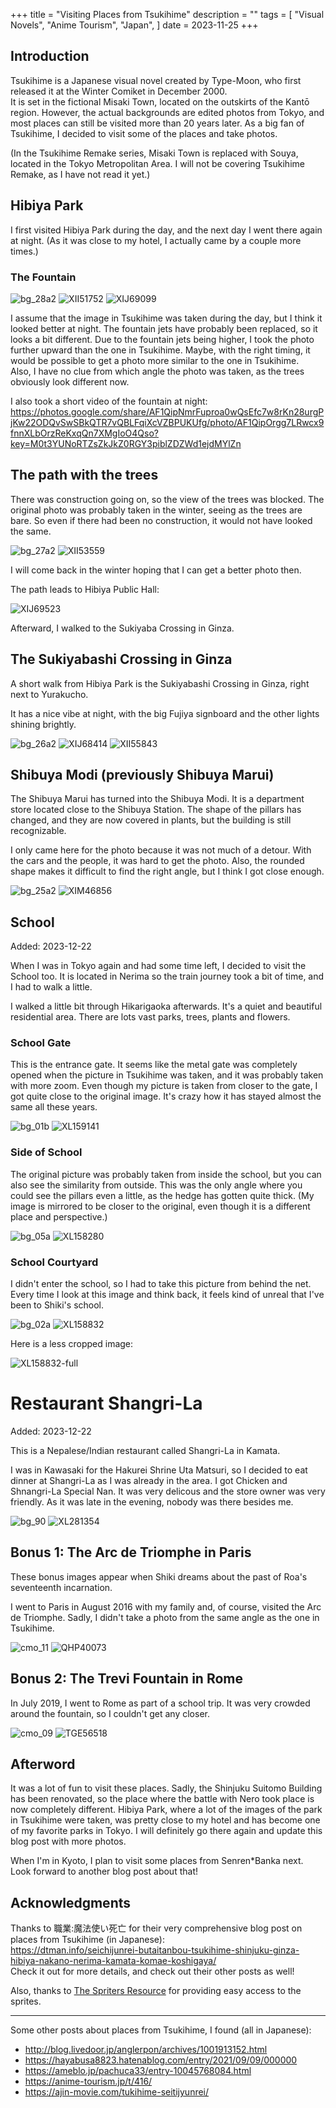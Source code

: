 +++
title = "Visiting Places from Tsukihime"
description = ""
tags = [
  "Visual Novels",
  "Anime Tourism",
  "Japan",
]
date = 2023-11-25
+++

## Introduction

Tsukihime is a Japanese visual novel created by Type-Moon, who first released it at the Winter Comiket in December 2000.  
It is set in the fictional Misaki Town, located on the outskirts of the Kantō region. However, the actual backgrounds are edited photos from Tokyo, and most places can still be visited more than 20 years later.
As a big fan of Tsukihime, I decided to visit some of the places and take photos.

(In the Tsukihime Remake series, Misaki Town is replaced with Souya, located in the Tokyo Metropolitan Area. I will not be covering Tsukihime Remake, as I have not read it yet.)

## Hibiya Park

I first visited Hibiya Park during the day, and the next day I went there again at night. (As it was close to my hotel, I actually came by a couple more times.)

### The Fountain

![bg_28a2](bg_28a2.jpg)
![XII51752](XII51752.jpg)
![XIJ69099](XIJ69099.jpg)

I assume that the image in Tsukihime was taken during the day, but I think it looked better at night.
The fountain jets have probably been replaced, so it looks a bit different.
Due to the fountain jets being higher, I took the photo further upward than the one in Tsukihime.
Maybe, with the right timing, it would be possible to get a photo more similar to the one in Tsukihime.  
Also, I have no clue from which angle the photo was taken, as the trees obviously look different now.

I also took a short video of the fountain at night: <https://photos.google.com/share/AF1QipNmrFuproa0wQsEfc7w8rKn28urgPjKw22ODQvSwSBkQTR7vQBLFqiXcVZBPUKUfg/photo/AF1QipOrgg7LRwcx9fnnXLbOrzReKxqQn7XMgIoO4Qso?key=M0t3YUNoRTZsZkJkZ0RGY3piblZDZWd1ejdMYlZn>

## The path with the trees

There was construction going on, so the view of the trees was blocked. The original photo was probably taken in the winter, seeing as the trees are bare.
So even if there had been no construction, it would not have looked the same.

![bg_27a2](bg_27a2.jpg)
![XII53559](XII53559.jpg)

I will come back in the winter hoping that I can get a better photo then.

The path leads to Hibiya Public Hall:

![XIJ69523](XIJ69523.jpg)

Afterward, I walked to the Sukiyaba Crossing in Ginza.

## The Sukiyabashi Crossing in Ginza

A short walk from Hibiya Park is the Sukiyabashi Crossing in Ginza, right next to Yurakucho.

It has a nice vibe at night, with the big Fujiya signboard and the other lights shining brightly.

![bg_26a2](bg_26a2.jpg)
![XIJ68414](XIJ68414.jpg)
![XII55843](XII55843.jpg)

## Shibuya Modi (previously Shibuya Marui)

The Shibuya Marui has turned into the Shibuya Modi. It is a department store located close to the Shibuya Station.
The shape of the pillars has changed, and they are now covered in plants, but the building is still recognizable.

I only came here for the photo because it was not much of a detour. With the cars and the people, it was hard to get the photo. Also, the rounded shape makes it difficult to find the right angle, but I think I got close enough.

![bg_25a2](bg_25a2.jpg)
![XIM46856](XIM46856.jpg)

## School

Added: 2023-12-22

When I was in Tokyo again and had some time left, I decided to visit the School too.
It is located in Nerima so the train journey took a bit of time, and I had to walk a little.

I walked a little bit through Hikarigaoka afterwards. It's a quiet and beautiful residential area.
There are lots vast parks, trees, plants and flowers.

### School Gate

This is the entrance gate. It seems like the metal gate was completely opened when the picture in Tsukihime was taken, and it was probably taken with more zoom.
Even though my picture is taken from closer to the gate, I got quite close to the original image.
It's crazy how it has stayed almost the same all these years.

![bg_01b](bg_01b.jpg)
![XL159141](XL159141.jpg)

### Side of School

The original picture was probably taken from inside the school, but you can also see the similarity from outside.
This was the only angle where you could see the pillars even a little, as the hedge has gotten quite thick.
(My image is mirrored to be closer to the original, even though it is a different place and perspective.)

![bg_05a](bg_05a.jpg)
![XL158280](XL158280.jpg)

### School Courtyard

I didn't enter the school, so I had to take this picture from behind the net.
Every time I look at this image and think back, it feels kind of unreal that I've been to Shiki's school.

![bg_02a](bg_02a.jpg)
![XL158832](XL158832.jpg)

Here is a less cropped image:

![XL158832-full](XL158832-full.jpg)

# Restaurant Shangri-La

Added: 2023-12-22

This is a Nepalese/Indian restaurant called Shangri-La in Kamata.

I was in Kawasaki for the Hakurei Shrine Uta Matsuri, so I decided to eat dinner at Shangri-La as I was already in the area.
I got Chicken and Shnangri-La Special Nan. It was very delicous and the store owner was very friendly.
As it was late in the evening, nobody was there besides me.

![bg_90](bg_90.jpg)
![XL281354](XL281354.jpg)

## Bonus 1: The Arc de Triomphe in Paris

These bonus images appear when Shiki dreams about the past of Roa's seventeenth incarnation.

I went to Paris in August 2016 with my family and, of course, visited the Arc de Triomphe. Sadly, I didn't take a photo from the same angle as the one in Tsukihime.

![cmo_11](cmo_11.jpg)
![QHP40073](QHP40073.jpg)

## Bonus 2: The Trevi Fountain in Rome

In July 2019, I went to Rome as part of a school trip. It was very crowded around the fountain, so I couldn't get any closer.

![cmo_09](cmo_09.jpg)
![TGE56518](TGE56518.jpg)

## Afterword

It was a lot of fun to visit these places.
Sadly, the Shinjuku Suitomo Building has been renovated, so the place where the battle with Nero took place is now completely different.
Hibiya Park, where a lot of the images of the park in Tsukihime were taken, was pretty close to my hotel and has become one of my favorite parks in Tokyo.
I will definitely go there again and update this blog post with more photos.

When I'm in Kyoto, I plan to visit some places from Senren*Banka next.  
Look forward to another blog post about that!

## Acknowledgments

Thanks to 職業:魔法使い死亡 for their very comprehensive blog post on places from Tsukihime (in Japanese):  
<https://dtman.info/seichijunrei-butaitanbou-tsukihime-shinjuku-ginza-hibiya-nakano-nerima-kamata-komae-koshigaya/>  
Check it out for more details, and check out their other posts as well!

Also, thanks to [The Spriters Resource](https://www.spriters-resource.com/) for providing easy access to the sprites.

---

Some other posts about places from Tsukihime, I found (all in Japanese):

- <http://blog.livedoor.jp/anglerpon/archives/1001913152.html>
- <https://hayabusa8823.hatenablog.com/entry/2021/09/09/000000>
- <https://ameblo.jp/pachuca33/entry-10045768084.html>
- <https://anime-tourism.jp/t/416/>
- <https://ajin-movie.com/tukihime-seitijyunrei/>
